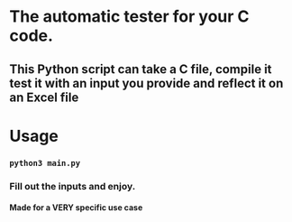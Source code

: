 # The automatic tester for your C code.
## This Python script can take a C file, compile it test it with an input you provide and reflect it on an Excel file

# Usage
### `python3 main.py`
### Fill out the inputs and enjoy.

#### Made for a VERY specific use case 
